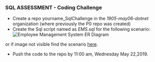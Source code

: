 ### SQL ASSESSMENT - Coding Challenge

- Create a repo yourname_SqlChallenge in the *1905-may06-dotnet* organization (where previously the P0 repo was created)
- Create the Sql script named as *EMS.sql* for the following scenario: 
![Employee Management System ER Diagram](https://github.com/1905-may06-dotnet/training-code/blob/master/SqlChallenge.png "EMS Diagram")

or if image not visible find the scenario [here](https://github.com/1905-may06-dotnet/training-code/blob/master/SqlChallenge.png).
- Push the code to the repo by 11:00 am, Wednesday May 22,2019.
